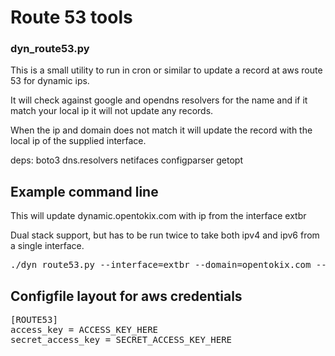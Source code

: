# Route 53 tools 

### dyn_route53.py

This is a small utility to run in cron or similar to update a record at aws route 53 for dynamic ips.

It will check against google and opendns resolvers for the name and if it match your local ip it will not update any records. 

When the ip and domain does not match it will update the record with the local ip of the supplied interface. 

deps: 
boto3
dns.resolvers 
netifaces 
configparser 
getopt 


## Example command line 

This will update dynamic.opentokix.com with ip from the interface extbr

Dual stack support, but has to be run twice to take both ipv4 and ipv6 from a single interface. 


<pre>
./dyn_route53.py --interface=extbr --domain=opentokix.com --hostname=dynamic --awskeys="/root/aws.cred" --ipv4
</pre>


## Configfile layout for aws credentials 
<pre>
[ROUTE53]
access_key = ACCESS_KEY_HERE
secret_access_key = SECRET_ACCESS_KEY_HERE
<pre>



